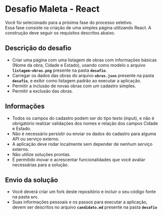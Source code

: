 # Desafio Maleta - React

Você foi selecionado para a próxima fase do processo seletivo.<br />
Essa fase consiste na criação de uma simples página utilizando React. A construção deve seguir os requisitos descritos abaixo.

## Descrição do desafio

- Criar uma página com uma listagem de obras com informações básicas (Nome da obra, Cidade e Estado), usando como modelo o arquivo **`listagem-obras.png`** presente na pasta **`desafio`**.
- Carregar os dados das obras do arquivo **`obras.json`** presente na pasta **`desafio`**, e exibir como listagem padrão ao executar a aplicação.
- Permitir a inclusão de novas obras com um cadastro simples.
- Permitir a exclusão das obras.

## Informações

- Todos os campos do cadastro podem ser do tipo texto (input), e não é obrigatório realizar validações dos nomes e relação dos campos Cidade e Estado.
- Não é necessário persistir ou enviar os dados do cadastro para alguma API ou serviço externo.
- A aplicação deve rodar localmente sem depender de nenhum serviço externo.
- Não utilize soluções prontas.
- É permitido inovar e acrescentar funcionalidades que você avaliar necessárias para a solução.

## Envio da solução

- Você deverá criar um fork deste repositório e incluir o seu código fonte na pasta **`src`**.
- Suas informações pessoais e os passos para executar a aplicação, devem ser descritos no arquivo **`candidato.md`** presente na pasta **`desafio`**
